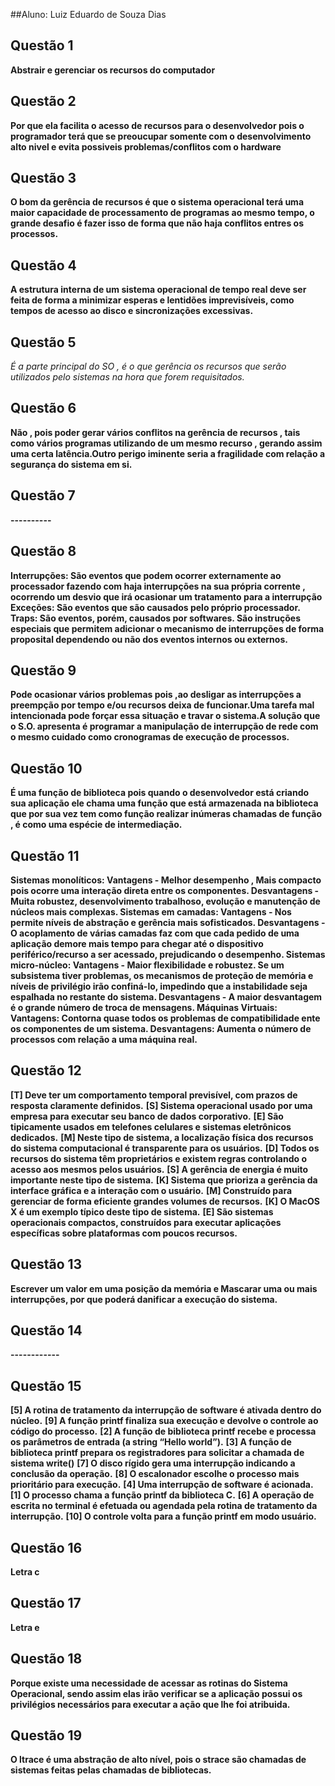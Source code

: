 ##Aluno: Luiz Eduardo de Souza Dias

## Questão 1
**Abstrair e gerenciar os recursos do computador**
 ## Questão 2
**Por que ela facilita o acesso de recursos para o desenvolvedor pois o programador terá que se preoucupar somente com o desenvolvimento alto nivel e evita possiveis problemas/conflitos com o hardware**
 ## Questão 3
**O bom da gerência de recursos é que o sistema operacional terá uma maior capacidade de processamento de programas ao mesmo tempo, o grande desafio é fazer isso de forma que não haja conflitos entres os processos.**
 ## Questão 4
**A estrutura interna de um sistema operacional de tempo real deve ser feita de forma a minimizar esperas e lentidões imprevisíveis, como tempos de acesso ao disco e sincronizações excessivas.**
 ## Questão 5
*É a parte principal do SO , é o que gerência os recursos que serão utilizados pelo sistemas na hora que forem requisitados.*
 ## Questão 6
**Não , pois poder gerar vários conflitos na gerência de recursos , tais como vários programas utilizando de um mesmo recurso , gerando assim uma certa latência.Outro perigo iminente seria a fragilidade com relação a segurança do sistema em si.**
 ## Questão 7
**----------**
 ## Questão 8
**Interrupções: São eventos que podem ocorrer externamente ao processador fazendo com haja interrupções na sua própria corrente , ocorrendo um desvio que irá ocasionar um tratamento para a interrupção
Exceções: São eventos que são causados pelo próprio processador. 
Traps: São eventos, porém, causados por softwares. São instruções especiais que permitem adicionar o mecanismo de interrupções de forma proposital dependendo ou não dos eventos internos ou externos.**
 ## Questão 9
**Pode ocasionar vários problemas pois ,ao desligar as interrupções a preempção por tempo e/ou recursos deixa de funcionar.Uma tarefa mal intencionada pode forçar essa situação e travar o sistema.A solução que o S.O. apresenta é programar a manipulação de interrupção de rede com o mesmo cuidado como cronogramas de execução de processos.**
 ## Questão 10
**É uma função de biblioteca pois quando o desenvolvedor está criando sua aplicação ele chama uma função que está armazenada na biblioteca que por sua vez tem como função realizar inúmeras chamadas de função , é como uma espécie de intermediação.**
 ## Questão 11
**Sistemas monolíticos:
Vantagens - Melhor desempenho , Mais compacto pois ocorre uma interação direta entre os componentes.
Desvantagens - Muita robustez, desenvolvimento trabalhoso, evolução e manutenção de núcleos mais complexas.
Sistemas em camadas:
Vantagens - Nos permite níveis de abstração e gerência mais sofisticados.
Desvantagens - O acoplamento de várias camadas faz com que cada pedido de uma aplicação demore mais tempo para chegar até o dispositivo periférico/recurso a ser acessado, prejudicando o desempenho. 
Sistemas micro-núcleo:
Vantagens - Maior flexibilidade e robustez. Se um subsistema tiver problemas, os mecanismos de proteção de memória e níveis de privilégio irão confiná-lo, impedindo que a instabilidade seja espalhada no restante do sistema.
Desvantagens - A maior desvantagem é o grande número de troca de mensagens.
Máquinas Virtuais:
Vantagens:  Contorna quase todos os problemas de compatibilidade ente os componentes de um sistema. 
Desvantagens: Aumenta o número de processos com relação a uma máquina real.**
 ## Questão 12
**[T] Deve ter um comportamento temporal previsível, com prazos de resposta
claramente definidos.**
 **[S] Sistema operacional usado por uma empresa para executar seu banco de
dados corporativo.**
 **[E] São tipicamente usados em telefones celulares e sistemas eletrônicos dedicados.**
 **[M] Neste tipo de sistema, a localização física dos recursos do sistema computacional
é transparente para os usuários.**
 **[D] Todos os recursos do sistema têm proprietários e existem regras controlando
o acesso aos mesmos pelos usuários.**
 **[S] A gerência de energia é muito importante neste tipo de sistema.**
 **[K] Sistema que prioriza a gerência da interface gráfica e a interação com o
usuário.**
 **[M] Construído para gerenciar de forma eficiente grandes volumes de recursos.**
 **[K] O MacOS X é um exemplo típico deste tipo de sistema.**
 **[E] São sistemas operacionais compactos, construídos para executar aplicações específicas sobre plataformas com poucos recursos.**
 ## Questão 13
**Escrever um valor em uma posição da memória e Mascarar uma ou mais interrupções, por que poderá danificar a execução do sistema.**
 ## Questão 14
**------------**
 ## Questão 15
**[5] A rotina de tratamento da interrupção de software é ativada dentro do núcleo.**
 **[9] A função printf finaliza sua execução e devolve o controle ao código do
processo.**
 **[2] A função de biblioteca printf recebe e processa os parâmetros de entrada (a
string “Hello world”).**
 **[3] A função de biblioteca printf prepara os registradores para solicitar a
chamada de sistema write()**
 **[7] O disco rígido gera uma interrupção indicando a conclusão da operação.**
 **[8] O escalonador escolhe o processo mais prioritário para execução.**
 **[4] Uma interrupção de software é acionada.**
 **[1] O processo chama a função printf da biblioteca C.**
 **[6] A operação de escrita no terminal é efetuada ou agendada pela rotina de
tratamento da interrupção.**
 **[10] O controle volta para a função printf em modo usuário.**
 ## Questão 16
**Letra c**
 ## Questão 17
**Letra e**
 ## Questão 18
**Porque existe uma necessidade de acessar as rotinas do Sistema Operacional, sendo assim elas irão verificar se a aplicação possui os privilégios necessários para executar a ação que lhe foi atribuida.**
 ## Questão 19
**O ltrace é uma abstração de alto nível, pois o strace são chamadas de sistemas feitas pelas chamadas de bibliotecas.**
